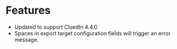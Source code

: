# Features
- Updated to support CluedIn 4.4.0
- Spaces in export target configuration fields will trigger an error message.
